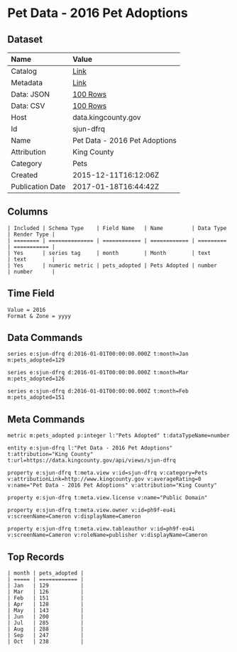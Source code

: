 # Pet Data - 2016 Pet Adoptions

## Dataset

| Name | Value |
| :--- | :---- |
| Catalog | [Link](https://catalog.data.gov/dataset/pet-data-2016-pet-adoptions) |
| Metadata | [Link](https://data.kingcounty.gov/api/views/sjun-dfrq) |
| Data: JSON | [100 Rows](https://data.kingcounty.gov/api/views/sjun-dfrq/rows.json?max_rows=100) |
| Data: CSV | [100 Rows](https://data.kingcounty.gov/api/views/sjun-dfrq/rows.csv?max_rows=100) |
| Host | data.kingcounty.gov |
| Id | sjun-dfrq |
| Name | Pet Data - 2016 Pet Adoptions |
| Attribution | King County |
| Category | Pets |
| Created | 2015-12-11T16:12:06Z |
| Publication Date | 2017-01-18T16:44:42Z |

## Columns

```ls
| Included | Schema Type    | Field Name   | Name         | Data Type | Render Type |
| ======== | ============== | ============ | ============ | ========= | =========== |
| Yes      | series tag     | month        | Month        | text      | text        |
| Yes      | numeric metric | pets_adopted | Pets Adopted | number    | number      |
```

## Time Field

```ls
Value = 2016
Format & Zone = yyyy
```

## Data Commands

```ls
series e:sjun-dfrq d:2016-01-01T00:00:00.000Z t:month=Jan m:pets_adopted=129

series e:sjun-dfrq d:2016-01-01T00:00:00.000Z t:month=Mar m:pets_adopted=126

series e:sjun-dfrq d:2016-01-01T00:00:00.000Z t:month=Feb m:pets_adopted=151
```

## Meta Commands

```ls
metric m:pets_adopted p:integer l:"Pets Adopted" t:dataTypeName=number

entity e:sjun-dfrq l:"Pet Data - 2016 Pet Adoptions" t:attribution="King County" t:url=https://data.kingcounty.gov/api/views/sjun-dfrq

property e:sjun-dfrq t:meta.view v:id=sjun-dfrq v:category=Pets v:attributionLink=http://www.kingcounty.gov v:averageRating=0 v:name="Pet Data - 2016 Pet Adoptions" v:attribution="King County"

property e:sjun-dfrq t:meta.view.license v:name="Public Domain"

property e:sjun-dfrq t:meta.view.owner v:id=ph9f-eu4i v:screenName=Cameron v:displayName=Cameron

property e:sjun-dfrq t:meta.view.tableauthor v:id=ph9f-eu4i v:screenName=Cameron v:roleName=publisher v:displayName=Cameron
```

## Top Records

```ls
| month | pets_adopted | 
| ===== | ============ | 
| Jan   | 129          | 
| Mar   | 126          | 
| Feb   | 151          | 
| Apr   | 128          | 
| May   | 143          | 
| Jun   | 200          | 
| Jul   | 285          | 
| Aug   | 288          | 
| Sep   | 247          | 
| Oct   | 238          | 
```